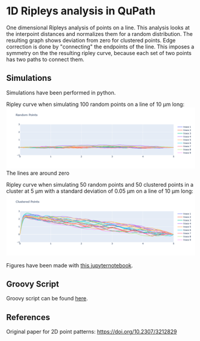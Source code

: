 # 1D Ripleys analysis in QuPath
One dimensional Ripleys analysis of points on a line. This analysis looks at the interpoint distances and normalizes them for a random distribution. The resulting graph shows deviation from zero for clustered points. Edge correction is done by "connecting" the endpoints of the line. This imposes a symmetry on the the resulting ripley curve, because each set of two points has two paths to connect them. 

 ## Simulations
Simulations have been performed in python. 

Ripley curve when simulating 100 random points on a line of 10 μm long:
![100 random points](imgs/random.png?raw=true "Random")
The lines are around zero

Ripley curve when simulating 50 random points and 50 clustered points in a cluster at 5 μm with a standard deviation of 0.05 μm on a line of 10 μm long:
![50 random and 50 clustered points](imgs/clustered.png?raw=true "Clustered")

Figures have been made with [this jupyternotebook](src/python/RipleySimulation.ipynb).

## Groovy Script
Groovy script can be found [here](src/groovy/RipleyQuPath.groovy).

## References
Original paper for 2D point patterns: https://doi.org/10.2307/3212829 
